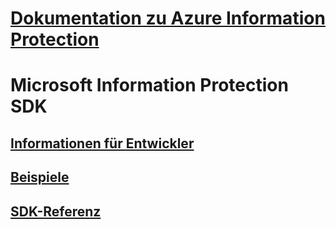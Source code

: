 # [Dokumentation zu Azure Information Protection](/azure/information-protection/)
# Microsoft Information Protection SDK
## [Informationen für Entwickler](https://aka.ms/mipdevelopers)
## [Beispiele](https://aka.ms/mipexamples)
## [SDK-Referenz](mip-sdk-reference.md)